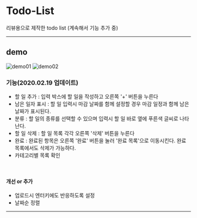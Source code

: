 # Todo-List

리뷰용으로 제작한 todo list (계속해서 기능 추가 중)

---

## demo

![demo01](https://user-images.githubusercontent.com/39795055/108480001-c2680a00-72d9-11eb-978b-cc8dcda99a77.png)
![demo02](https://user-images.githubusercontent.com/39795055/108480007-c3993700-72d9-11eb-9a62-744eceddd891.png)

### 기능(2020.02.19 업데이트)

- 할 일 추가 : 입력 박스에 할 일을 작성하고 오른쪽 '+' 버튼을 누른다
- 남은 일자 표시 : 할 일 입력시 마감 날짜를 함께 설정할 경우 마감 일정과 함께 남은 날짜가 표시된다.
- 분류 : 할 일의 종류를 선택할 수 있으며 입력시 할 일 바로 옆에 푸른색 글씨로 나타난다.
- 할 일 삭제 : 할 일 목록 각각 오른쪽 '삭제' 버튼을 누른다
- 완료 : 완료된 항목은 오른쪽 '완료' 버튼을 눌러 '완료 목록'으로 이동시킨다. 완료 목록에서도 삭제가 가능하다.
- 카테고리별 목록 확인

<br/>

#### 개선 or 추가

- 업로드시 엔터키에도 반응하도록 설정
- 날짜순 정렬

---
